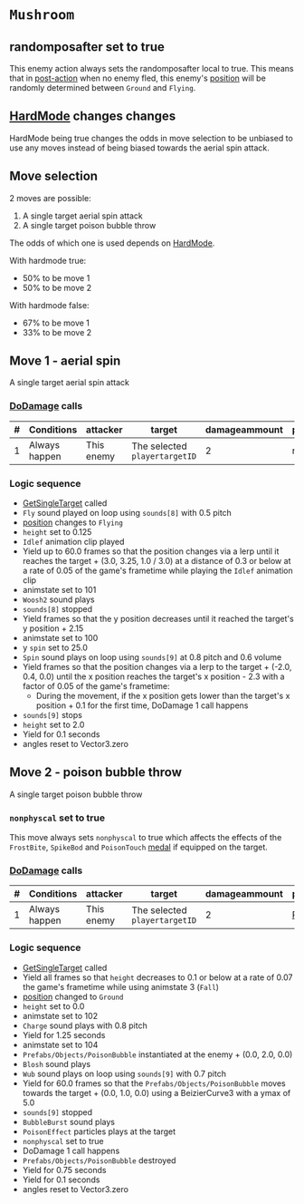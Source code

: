 # `Mushroom`

## randomposafter set to true
This enemy action always sets the randomposafter local to true. This means that in [post-action](../../Battle%20flow/Action%20coroutines/DoAction.md#no-fled-enemy-post-action) when no enemy fled, this enemy's [position](../../Actors%20states/BattlePosition.md) will be randomly determined between `Ground` and `Flying`.

## [HardMode](../../Damage%20pipeline/HardMode.md) changes changes
HardMode being true changes the odds in move selection to be unbiased to use any moves instead of being biased towards the aerial spin attack.

## Move selection
2 moves are possible:

1. A single target aerial spin attack
2. A single target poison bubble throw

The odds of which one is used depends on [HardMode](../../Damage%20pipeline/HardMode.md).

With hardmode true:

- 50% to be move 1
- 50% to be move 2

With hardmode false:

- 67% to be move 1
- 33% to be move 2

## Move 1 - aerial spin
A single target aerial spin attack

### [DoDamage](../../Damage%20pipeline/DoDamage.md) calls

|#|Conditions|attacker|target|damageammount|property|overrides|block|
|-:|---|---|---|---|---|---|---|
|1|Always happen|This enemy|The selected `playertargetID`|2|null|null|`commandsuccess`|

### Logic sequence

- [GetSingleTarget](../../Actors%20states/Targetting/GetRandomAvaliablePlayer.md) called
- `Fly` sound played on loop using `sounds[8]` with 0.5 pitch
- [position](../../Actors%20states/BattlePosition.md) changes to `Flying`
- `height` set to 0.125
- `Idlef` animation clip played
- Yield up to 60.0 frames so that the position changes via a lerp until it reaches the target + (3.0, 3.25, 1.0 / 3.0) at a distance of 0.3 or below at a rate of 0.05 of the game's frametime while playing the `Idlef` animation clip
- animstate set to 101
- `Woosh2` sound plays
- `sounds[8]` stopped
- Yield frames so that the y position decreases until it reached the target's y position + 2.15
- animstate set to 100
- y `spin` set to 25.0
- `Spin` sound plays on loop using `sounds[9]` at 0.8 pitch and 0.6 volume
- Yield frames so that the position changes via a lerp to the target + (-2.0, 0.4, 0.0) until the x position reaches the target's x position - 2.3 with a factor of 0.05 of the game's frametime:
    - During the movement, if the x position gets lower than the target's x position + 0.1 for the first time, DoDamage 1 call happens
- `sounds[9]` stops
- `height` set to 2.0
- Yield for 0.1 seconds
- angles reset to Vector3.zero

## Move 2 - poison bubble throw
A single target poison bubble throw

### `nonphyscal` set to true
This move always sets `nonphyscal` to true which affects the effects of the `FrostBite`, `SpikeBod` and `PoisonTouch` [medal](../Enums%20and%20IDs/Medal.md) if equipped on the target.

### [DoDamage](../../Damage%20pipeline/DoDamage.md) calls

|#|Conditions|attacker|target|damageammount|property|overrides|block|
|-:|---|---|---|---|---|---|---|
|1|Always happen|This enemy|The selected `playertargetID`|2|[Poison](../../Damage%20pipeline/AttackProperty.md)|null|`commandsuccess`|

### Logic sequence

- [GetSingleTarget](../../Actors%20states/Targetting/GetRandomAvaliablePlayer.md) called
- Yield all frames so that `height` decreases to 0.1 or below at a rate of 0.07 the game's frametime while using animstate 3 (`Fall`)
- [position](../../Actors%20states/BattlePosition.md) changed to `Ground`
- `height` set to 0.0
- animstate set to 102
- `Charge` sound plays with 0.8 pitch
- Yield for 1.25 seconds
- animstate set to 104
- `Prefabs/Objects/PoisonBubble` instantiated at the enemy + (0.0, 2.0, 0.0)
- `Blosh` sound plays
- `Wub` sound plays on loop using `sounds[9]` with 0.7 pitch
- Yield for 60.0 frames so that the `Prefabs/Objects/PoisonBubble` moves towards the target + (0.0, 1.0, 0.0) using a BeizierCurve3 with a ymax of 5.0
- `sounds[9]` stopped
- `BubbleBurst` sound plays
- `PoisonEffect` particles plays at the target
- `nonphyscal` set to true
- DoDamage 1 call happens
- `Prefabs/Objects/PoisonBubble` destroyed
- Yield for 0.75 seconds
- Yield for 0.1 seconds
- angles reset to Vector3.zero
